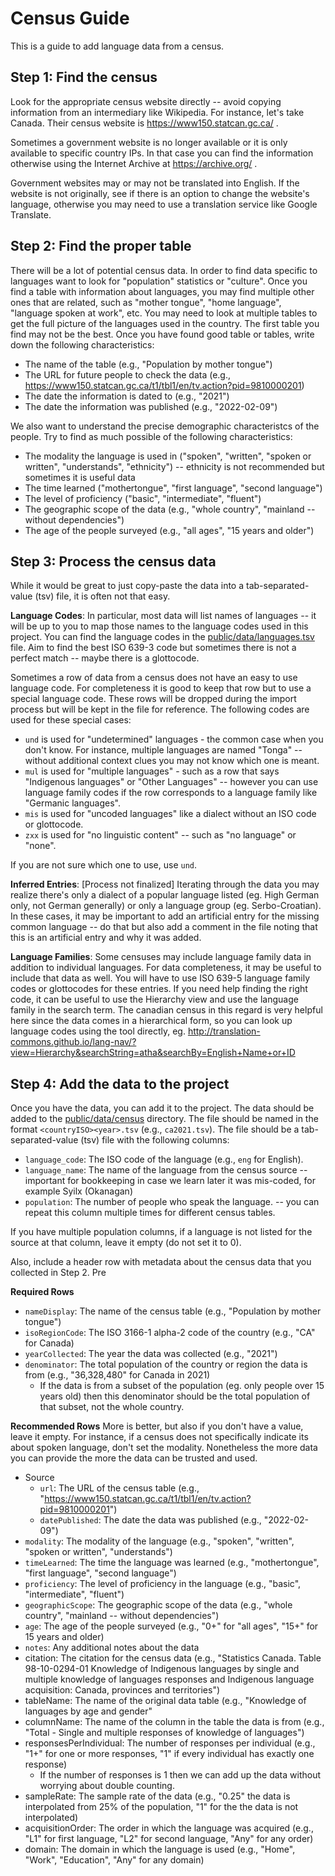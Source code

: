 # Census Guide

This is a guide to add language data from a census.

## Step 1: Find the census

Look for the appropriate census website directly -- avoid copying information from an intermediary like Wikipedia. For instance, let's take Canada. Their census website is https://www150.statcan.gc.ca/ .

Sometimes a government website is no longer available or it is only available to specific country IPs. In that case you can find the information otherwise using the Internet Archive at https://archive.org/ .

Government websites may or may not be translated into English. If the website is not originally, see if there is an option to change the website's language, otherwise you may need to use a translation service like Google Translate.

## Step 2: Find the proper table

There will be a lot of potential census data. In order to find data specific to languages want to look for "population" statistics or "culture". Once you find a table with information about languages, you may find multiple other ones that are related, such as "mother tongue", "home language", "language spoken at work", etc. You may need to look at multiple tables to get the full picture of the languages used in the country. The first table you find may not be the best. Once you have found good table or tables, write down the following characteristics:
- The name of the table (e.g., "Population by mother tongue")
- The URL for future people to check the data (e.g., https://www150.statcan.gc.ca/t1/tbl1/en/tv.action?pid=9810000201)
- The date the information is dated to (e.g., "2021")
- The date the information was published (e.g., "2022-02-09")

We also want to understand the precise demographic characteristcs of the people. Try to find as much possible of the following characteristics:
- The modality the language is used in ("spoken", "written", "spoken or written", "understands", "ethnicity") -- ethnicity is not recommended but sometimes it is useful data
- The time learned ("mothertongue", "first language", "second language")
- The level of proficiency ("basic", "intermediate", "fluent")
- The geographic scope of the data (e.g., "whole country", "mainland -- without dependencies")
- The age of the people surveyed (e.g., "all ages", "15 years and older")

## Step 3: Process the census data

While it would be great to just copy-paste the data into a tab-separated-value (tsv) file, it is often not that easy.

**Language Codes**: In particular, most data will list names of languages -- it will be up to you to map those names to the language codes used in this project. You can find the language codes in the [public/data/languages.tsv](public/data/languages.tsv) file. Aim to find the best ISO 639-3 code but sometimes there is not a perfect match -- maybe there is a glottocode.

Sometimes a row of data from a census does not have an easy to use language code. For completeness it is good to keep that row but to use a special language code. These rows will be dropped during the import process but will be kept in the file for reference. The following codes are used for these special cases:
* `und` is used for "undetermined" languages - the common case when you don't know. For instance, multiple languages are named "Tonga" -- without additional context clues you may not know which one is meant.
* `mul` is used for "multiple languages" - such as a row that says "Indigenous languages" or "Other Languages" -- however you can use language family codes if the row corresponds to a language family like "Germanic languages".
* `mis` is used for "uncoded languages" like a dialect without an ISO code or glottocode.
* `zxx` is used for "no linguistic content" -- such as "no language" or "none".
 
If you are not sure which one to use, use `und`.

**Inferred Entries**: [Process not finalized] Iterating through the data you may realize there's only a dialect of a popular language listed (eg. High German only, not German generally) or only a language group (eg. Serbo-Croatian). In these cases, it may be important to add an artificial entry for the missing common language -- do that but also add a comment in the file noting that this is an artificial entry and why it was added.

**Language Families**: Some censuses may include language family data in addition to individual languages. For data completeness, it may be useful to include that data as well. You will have to use ISO 639-5 language family codes or glottocodes for these entries. If you need help finding the right code, it can be useful to use the Hierarchy view and use the language family in the search term. The canadian census in this regard is very helpful here since the data comes in a hierarchical form, so you can look up language codes using the tool directly, eg. http://translation-commons.github.io/lang-nav/?view=Hierarchy&searchString=atha&searchBy=English+Name+or+ID

## Step 4: Add the data to the project
Once you have the data, you can add it to the project. The data should be added to the [public/data/census](public/data/census) directory. The file should be named in the format `<countryISO><year>.tsv` (e.g., `ca2021.tsv`).
The file should be a tab-separated-value (tsv) file with the following columns:
- `language_code`: The ISO code of the language (e.g., `eng` for English).
- `language_name`: The name of the language from the census source -- important for bookkeeping in case we learn later it was mis-coded, for example Syilx (Okanagan)
- `population`: The number of people who speak the language. -- you can repeat this column multiple times for different census tables.

If you have multiple population columns, if a language is not listed for the source at that column, leave it empty (do not set it to 0).

Also, include a header row with metadata about the census data that you collected in Step 2. Pre

**Required Rows**
* `nameDisplay`: The name of the census table (e.g., "Population by mother tongue")
* `isoRegionCode`: The ISO 3166-1 alpha-2 code of the country (e.g., "CA" for Canada)
* `yearCollected`: The year the data was collected (e.g., "2021")
* `denominator`: The total population of the country or region the data is from (e.g., "36,328,480" for Canada in 2021)
  * If the data is from a subset of the population (eg. only people over 15 years old) then this denominator should be the total population of that subset, not the whole country.

**Recommended Rows**
More is better, but also if you don't have a value, leave it empty. For instance, if a census does not specifically indicate its about spoken language, don't set the modality. Nonetheless the more data you can provide the more the data can be trusted and used.
* Source
  * `url`: The URL of the census table (e.g., "https://www150.statcan.gc.ca/t1/tbl1/en/tv.action?pid=9810000201")
  * `datePublished`: The date the data was published (e.g., "2022-02-09")
* `modality`: The modality of the language (e.g., "spoken", "written", "spoken or written", "understands")
* `timeLearned`: The time the language was learned (e.g., "mothertongue", "first language", "second language")
* `proficiency`: The level of proficiency in the language (e.g., "basic", "intermediate", "fluent")
* `geographicScope`: The geographic scope of the data (e.g., "whole country", "mainland -- without dependencies")
* `age`: The age of the people surveyed (e.g., "0+" for  "all ages", "15+" for 15 years and older)
* `notes`: Any additional notes about the data
* citation: The citation for the census data (e.g., "Statistics Canada. Table 98-10-0294-01 Knowledge of Indigenous languages by single and multiple knowledge of languages responses and Indigenous language acquisition: Canada, provinces and territories")
* tableName: The name of the original data table (e.g., "Knowledge of languages by age and gender"
* columnName: The name of the column in the table the data is from (e.g., "Total - Single and multiple responses of knowledge of languages")
* responsesPerIndividual: The number of responses per individual (e.g., "1+" for one or more responses, "1" if every individual has exactly one response)
  * If the number of responses is 1 then we can add up the data without worrying about double counting.
* sampleRate: The sample rate of the data (e.g., "0.25" the data is interpolated from 25% of the population, "1" for the the data is not interpolated) 
* acquisitionOrder: The order in which the language was acquired (e.g., "L1" for first language, "L2" for second language, "Any" for any order)
* domain: The domain in which the language is used (e.g., "Home", "Work", "Education", "Any" for any domain)


